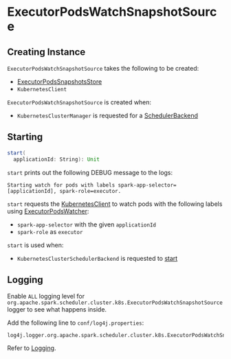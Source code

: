 # ExecutorPodsWatchSnapshotSource

## Creating Instance

`ExecutorPodsWatchSnapshotSource` takes the following to be created:

* <span id="snapshotsStore"> [ExecutorPodsSnapshotsStore](ExecutorPodsSnapshotsStore.md)
* <span id="kubernetesClient"> `KubernetesClient`

`ExecutorPodsWatchSnapshotSource` is created when:

* `KubernetesClusterManager` is requested for a [SchedulerBackend](KubernetesClusterManager.md#createSchedulerBackend)

## <span id="start"> Starting

```scala
start(
  applicationId: String): Unit
```

`start` prints out the following DEBUG message to the logs:

```text
Starting watch for pods with labels spark-app-selector=[applicationId], spark-role=executor.
```

`start` requests the [KubernetesClient](#kubernetesClient) to watch pods with the following labels using [ExecutorPodsWatcher](ExecutorPodsWatcher.md):

* `spark-app-selector` with the given `applicationId`
* `spark-role` as `executor`

`start` is used when:

* `KubernetesClusterSchedulerBackend` is requested to [start](KubernetesClusterSchedulerBackend.md#start)

## Logging

Enable `ALL` logging level for `org.apache.spark.scheduler.cluster.k8s.ExecutorPodsWatchSnapshotSource` logger to see what happens inside.

Add the following line to `conf/log4j.properties`:

```text
log4j.logger.org.apache.spark.scheduler.cluster.k8s.ExecutorPodsWatchSnapshotSource=ALL
```

Refer to [Logging](spark-logging.md).
